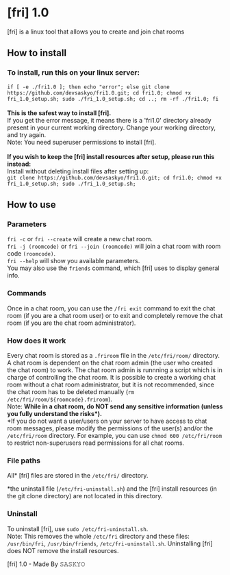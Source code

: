 # [fri] 1.0
[fri] is a linux tool that allows you to create and join chat rooms

## How to install
### To install, run this on your linux server:
`if [ -e ./fri1.0 ]; then echo "error"; else git clone https://github.com/devsaskyo/fri1.0.git; cd fri1.0; chmod +x fri_1.0_setup.sh; sudo ./fri_1.0_setup.sh; cd ..; rm -rf ./fri1.0; fi`
<br>
<br>
**This is the safest way to install [fri].**
<br>
If you get the error message, it means there is a 'fri1.0' directory already present in your current working directory. Change your working directory, and try again.
<br>
Note: You need superuser permissions to install [fri].
<br>
<br>
**If you wish to keep the [fri] install resources after setup, please run this instead:**
<br>
Install without deleting install files after setting up:<br>
`git clone https://github.com/devsaskyo/fri1.0.git; cd fri1.0; chmod +x fri_1.0_setup.sh; sudo ./fri_1.0_setup.sh;`

## How to use
### Parameters
`fri -c` or `fri --create` will create a new chat room.
<br>
`fri -j (roomcode)` or `fri --join (roomcode)` will join a chat room with room code `(roomcode)`.
<br>
`fri --help` will show you available parameters.
<br>
You may also use the `friends` command, which [fri] uses to display general info.

### Commands
Once in a chat room, you can use the `/fri exit` command to exit the chat room (if you are a chat room user) or to exit and completely remove the chat room (if you are the chat room administrator).

### How does it work
Every chat room is stored as a `.friroom` file in the `/etc/fri/room/` directory. A chat room is dependent on the chat room admin (the user who created the chat room) to work. The chat room admin is runnning a script which is in charge of controlling the chat room. It is possible to create a working chat room without a chat room administrator, but it is not recommended, since the chat room has to be deleted manually (`rm /etc/fri/room/${roomcode}.friroom`).
<br>
Note: **While in a chat room, do NOT send any sensitive information (unless you fully understand the risks\*).**
<br>
*If you do not want a user/users on your server to have access to chat room messages, please modify the permissions of the user(s) and/or the `/etc/fri/room` directory. For example, you can use `chmod 600 /etc/fri/room` to restrict non-superusers read permissions for all chat rooms.

### File paths
All* [fri] files are stored in the `/etc/fri/` directory.

*the uninstall file (`/etc/fri-uninstall.sh`) and the [fri] install resources (in the git clone directory) are not located in this directory.

### Uninstall
To uninstall [fri], use `sudo /etc/fri-uninstall.sh`.
<br>
Note: This removes the whole `/etc/fri` directory and these files: `/usr/bin/fri`, `/usr/bin/friends`, `/etc/fri-uninstall.sh`. Uninstalling [fri] does NOT remove the install resources.

[fri] 1.0 - Made By 𝚂𝙰𝚂𝙺𝚈𝙾
